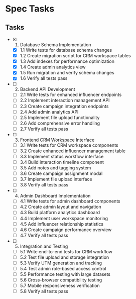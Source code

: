 # Spec Tasks

## Tasks

- [x] 1. Database Schema Implementation
  - [x] 1.1 Write tests for database schema changes
  - [x] 1.2 Create migration script for CRM workspace tables
  - [x] 1.3 Add indexes for performance optimization
  - [x] 1.4 Create admin analytics view
  - [x] 1.5 Run migration and verify schema changes
  - [x] 1.6 Verify all tests pass

- [ ] 2. Backend API Development
  - [ ] 2.1 Write tests for enhanced influencer endpoints
  - [ ] 2.2 Implement interaction management API
  - [ ] 2.3 Create campaign integration endpoints
  - [ ] 2.4 Add admin analytics API
  - [ ] 2.5 Implement file upload functionality
  - [ ] 2.6 Add comprehensive error handling
  - [ ] 2.7 Verify all tests pass

- [ ] 3. Frontend CRM Workspace Interface
  - [ ] 3.1 Write tests for CRM workspace components
  - [ ] 3.2 Create enhanced influencer management table
  - [ ] 3.3 Implement status workflow interface
  - [ ] 3.4 Build interaction timeline component
  - [ ] 3.5 Add notes and tagging system
  - [ ] 3.6 Create campaign assignment modal
  - [ ] 3.7 Implement file upload interface
  - [ ] 3.8 Verify all tests pass

- [ ] 4. Admin Dashboard Implementation
  - [ ] 4.1 Write tests for admin dashboard components
  - [ ] 4.2 Create admin layout and navigation
  - [ ] 4.3 Build platform analytics dashboard
  - [ ] 4.4 Implement user workspace monitoring
  - [ ] 4.5 Add influencer relationship statistics
  - [ ] 4.6 Create campaign performance overview
  - [ ] 4.7 Verify all tests pass

- [ ] 5. Integration and Testing
  - [ ] 5.1 Write end-to-end tests for CRM workflow
  - [ ] 5.2 Test file upload and storage integration
  - [ ] 5.3 Verify UTM generation and tracking
  - [ ] 5.4 Test admin role-based access control
  - [ ] 5.5 Performance testing with large datasets
  - [ ] 5.6 Cross-browser compatibility testing
  - [ ] 5.7 Mobile responsiveness verification
  - [ ] 5.8 Verify all tests pass
